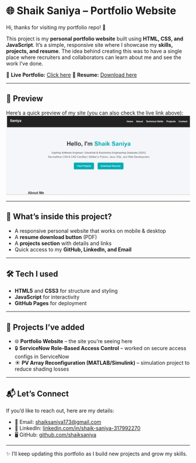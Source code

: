 # 🌐 Shaik Saniya – Portfolio Website  

Hi, thanks for visiting my portfolio repo! 👋  

This project is my **personal portfolio website** built using **HTML, CSS, and JavaScript**. It’s a simple, responsive site where I showcase my **skills, projects, and resume**. The idea behind creating this was to have a single place where recruiters and collaborators can learn about me and see the work I’ve done.  

🔗 **Live Portfolio:** [Click here](https://Saniya4418.github.io/Portfolio-website/) 
📄 **Resume:** [Download here](S_Saniya_CV.pdf)  

---

## 📸 Preview  
Here’s a quick preview of my site (you can also check the live link above):  
[![Portfolio Screenshot](./Screenshot%20portfolio.png)](https://Saniya4418.github.io/Portfolio-website/)

---

## 🚀 What’s inside this project?  
- A responsive personal website that works on mobile & desktop  
- A **resume download button** (PDF)  
- A **projects section** with details and links  
- Quick access to my **GitHub, LinkedIn, and Email**  

---

## 🛠️ Tech I used  
- **HTML5** and **CSS3** for structure and styling  
- **JavaScript** for interactivity  
- **GitHub Pages** for deployment  

---

## 💼 Projects I’ve added  
- 🌐 **Portfolio Website** – the site you’re seeing here   
- 🔒 **ServiceNow Role-Based Access Control** – worked on secure access configs in ServiceNow  
- ☀️ **PV Array Reconfiguration (MATLAB/Simulink)** – simulation project to reduce shading losses  

---

## 📬 Let’s Connect  
If you’d like to reach out, here are my details:  

- 📧 Email: [shaiksaniya173@gmail.com](mailto:shaiksaniya173@gmail.com)  
- 💼 LinkedIn: [linkedin.com/in/shaik-saniya-317992270](https://www.linkedin.com/in/shaik-saniya-317992270)  
- 🖥️ GitHub: [github.com/shaiksaniya](https://github.com/shaiksaniya)  

---

✨ I’ll keep updating this portfolio as I build new projects and grow my skills.  
